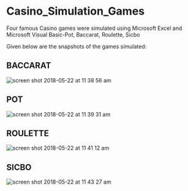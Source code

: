 # Casino_Simulation_Games
Four famous Casino games were simulated using Microsoft Excel and Microsoft Visual Basic-Pot, Baccarat, Roulette, Sicbo

Given below are the snapshots of the games simulated:


## BACCARAT
![screen shot 2018-05-22 at 11 38 56 am](https://user-images.githubusercontent.com/25608057/40345312-4c5779bc-5db6-11e8-9ac0-5990d8804753.png)

## POT
![screen shot 2018-05-22 at 11 39 31 am](https://user-images.githubusercontent.com/25608057/40345355-829f3e42-5db6-11e8-92bd-2297f6f571e7.png)


## ROULETTE
![screen shot 2018-05-22 at 11 41 12 am](https://user-images.githubusercontent.com/25608057/40345377-9972f00a-5db6-11e8-9a5d-3c2d0288483f.png)

## SICBO
![screen shot 2018-05-22 at 11 43 27 am](https://user-images.githubusercontent.com/25608057/40345393-ac1534fc-5db6-11e8-860b-7cc2000c6241.png)


